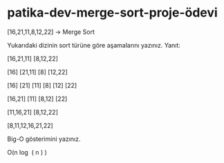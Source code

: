 # patika-dev-merge-sort-proje-ödevi
[16,21,11,8,12,22] -> Merge Sort

Yukarıdaki dizinin sort türüne göre aşamalarını yazınız.
Yanıt:

[16,21,11] [8,12,22]

[16] [21,11] [8] [12,22]

[16] [21] [11] [8] [12] [22]

[16,21] [11] [8,12] [22]

[11,16,21] [8,12,22]

[8,11,12,16,21,22]

Big-O gösterimini yazınız.

O(n 
log
⁡
(
n
)
 )
